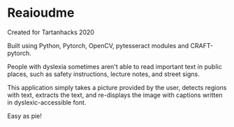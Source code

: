 # Reaioudme
Created for Tartanhacks 2020

Built using Python, Pytorch, OpenCV, pytesseract modules and CRAFT-pytorch.

People with dyslexia sometimes aren't able to read important text in public places, such as safety instructions,
lecture notes, and street signs.

This application simply takes a picture provided by the user, detects regions with text, extracts the text, and re-displays
the image with captions written in dyslexic-accessible font.

Easy as pie!
